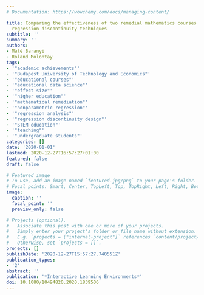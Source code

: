 ```yaml
---
# Documentation: https://wowchemy.com/docs/managing-content/

title: Comparing the effectiveness of two remedial mathematics courses using modern
  regression discontinuity techniques
subtitle: ''
summary: ''
authors:
- Máté Baranyi
- Roland Molontay
tags:
- '"academic achievements"'
- '"Budapest University of Technology and Economics"'
- '"educational courses"'
- '"educational data science"'
- '"effect size"'
- '"higher education"'
- '"mathematical remediation"'
- '"nonparametric regression"'
- '"regression analysis"'
- '"regression discontinuity design"'
- '"STEM education"'
- '"teaching"'
- '"undergraduate students"'
categories: []
date: '2020-01-01'
lastmod: 2020-12-27T16:57:27+01:00
featured: false
draft: false

# Featured image
# To use, add an image named `featured.jpg/png` to your page's folder.
# Focal points: Smart, Center, TopLeft, Top, TopRight, Left, Right, BottomLeft, Bottom, BottomRight.
image:
  caption: ''
  focal_point: ''
  preview_only: false

# Projects (optional).
#   Associate this post with one or more of your projects.
#   Simply enter your project's folder or file name without extension.
#   E.g. `projects = ["internal-project"]` references `content/project/deep-learning/index.md`.
#   Otherwise, set `projects = []`.
projects: []
publishDate: '2020-12-27T15:57:27.740551Z'
publication_types:
- '2'
abstract: ''
publication: '*Interactive Learning Environments*'
doi: 10.1080/10494820.2020.1839506
---
```

